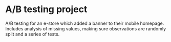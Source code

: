 # A/B testing project  
A/B testing for an e-store which added a banner to their mobile homepage.
Includes analysis of missing values, making sure observations are randomly split and a series of tests.
